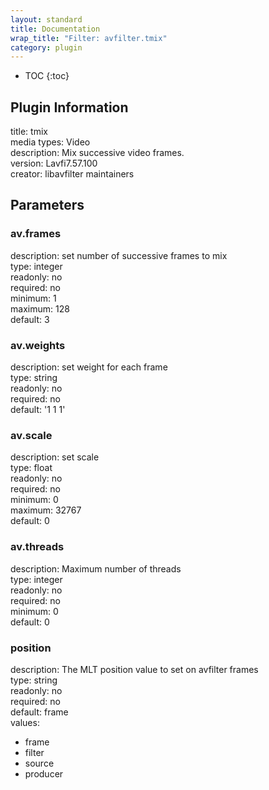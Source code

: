 ```yaml
---
layout: standard
title: Documentation
wrap_title: "Filter: avfilter.tmix"
category: plugin
---
```

* TOC
{:toc}

## Plugin Information

title: tmix  
media types:
Video  
description: Mix successive video frames.  
version: Lavfi7.57.100  
creator: libavfilter maintainers  

## Parameters

### av.frames

  
description:
set number of successive frames to mix  
type: integer  
readonly: no  
required: no  
minimum: 1  
maximum: 128  
default: 3  

### av.weights

  
description:
set weight for each frame  
type: string  
readonly: no  
required: no  
default: '1 1 1'  

### av.scale

  
description:
set scale  
type: float  
readonly: no  
required: no  
minimum: 0  
maximum: 32767  
default: 0  

### av.threads

  
description:
Maximum number of threads  
type: integer  
readonly: no  
required: no  
minimum: 0  
default: 0  

### position

  
description:
The MLT position value to set on avfilter frames  
type: string  
readonly: no  
required: no  
default: frame  
values:  

* frame
* filter
* source
* producer


